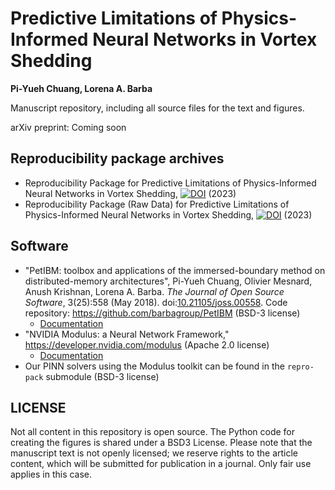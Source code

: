 # Predictive Limitations of Physics-Informed Neural Networks in Vortex Shedding

**Pi-Yueh Chuang, Lorena A. Barba**

Manuscript repository, including all source files for the text and figures.

arXiv preprint: Coming soon

## Reproducibility package archives

- Reproducibility Package for Predictive Limitations of Physics-Informed Neural Networks in Vortex Shedding, [![DOI](https://zenodo.org/badge/DOI/10.5281/zenodo.7988066.svg)](https://doi.org/10.5281/zenodo.7988066) (2023)
- Reproducibility Package (Raw Data) for Predictive Limitations of Physics-Informed Neural Networks in Vortex Shedding, [![DOI](https://zenodo.org/badge/DOI/10.5281/zenodo.7988105.svg)](https://doi.org/10.5281/zenodo.7988105) (2023)

## Software

- "PetIBM: toolbox and applications of the immersed-boundary method on distributed-memory architectures", Pi-Yueh Chuang, Olivier Mesnard, Anush Krishnan, Lorena A. Barba. _The Journal of Open Source Software_, 3(25):558 (May 2018). doi:[10.21105/joss.00558](http://doi.org/10.21105/joss.00558). Code repository: https://github.com/barbagroup/PetIBM (BSD-3 license)
    - [Documentation](https://barbagroup.github.io/PetIBM/)
- "NVIDIA Modulus: a Neural Network Framework," https://developer.nvidia.com/modulus (Apache 2.0 license)
    - [Documentation](https://docs.nvidia.com/deeplearning/modulus/modulus-core/index.html)
- Our PINN solvers using the Modulus toolkit can be found in the `repro-pack` submodule (BSD-3 license)

## LICENSE

Not all content in this repository is open source. The Python code for creating the figures is shared under a BSD3 License.
Please note that the manuscript text is not openly licensed; we reserve rights to the article content, which will be submitted for publication in a journal. Only fair use applies in this case.